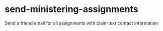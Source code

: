 # send-ministering-assignments
Send a friend email for all assignments with plain-text contact information
